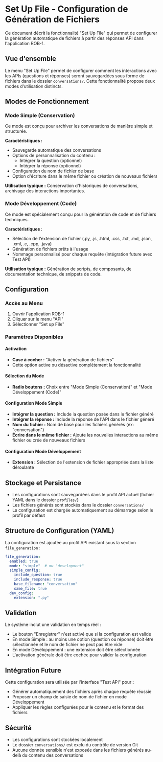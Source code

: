 # Set Up File - Configuration de Génération de Fichiers

Ce document décrit la fonctionnalité "Set Up File" qui permet de configurer la génération automatique de fichiers à partir des réponses API dans l'application ROB-1.

## Vue d'ensemble

Le menu "Set Up File" permet de configurer comment les interactions avec les APIs (questions et réponses) seront sauvegardées sous forme de fichiers dans le dossier `conversations/`. Cette fonctionnalité propose deux modes d'utilisation distincts.

## Modes de Fonctionnement

### Mode Simple (Conservation)
Ce mode est conçu pour archiver les conversations de manière simple et structurée.

**Caractéristiques :**
- Sauvegarde automatique des conversations
- Options de personnalisation du contenu :
  - Intégrer la question (optionnel)
  - Intégrer la réponse (optionnel)
- Configuration du nom de fichier de base
- Option d'écriture dans le même fichier ou création de nouveaux fichiers

**Utilisation typique :** Conservation d'historiques de conversations, archivage des interactions importantes.

### Mode Développement (Code)
Ce mode est spécialement conçu pour la génération de code et de fichiers techniques.

**Caractéristiques :**
- Sélection de l'extension de fichier (.py, .js, .html, .css, .txt, .md, .json, .xml, .c, .cpp, .java)
- Génération de fichiers prêts à l'usage
- Nommage personnalisé pour chaque requête (intégration future avec Test API)

**Utilisation typique :** Génération de scripts, de composants, de documentation technique, de snippets de code.

## Configuration

### Accès au Menu
1. Ouvrir l'application ROB-1
2. Cliquer sur le menu "API"
3. Sélectionner "Set up File"

### Paramètres Disponibles

#### Activation
- **Case à cocher :** "Activer la génération de fichiers"
- Cette option active ou désactive complètement la fonctionnalité

#### Sélection du Mode
- **Radio boutons :** Choix entre "Mode Simple (Conservation)" et "Mode Développement (Code)"

#### Configuration Mode Simple
- **Intégrer la question :** Include la question posée dans le fichier généré
- **Intégrer la réponse :** Include la réponse de l'API dans le fichier généré
- **Nom du fichier :** Nom de base pour les fichiers générés (ex: "conversation")
- **Écrire dans le même fichier :** Ajoute les nouvelles interactions au même fichier ou crée de nouveaux fichiers

#### Configuration Mode Développement
- **Extension :** Sélection de l'extension de fichier appropriée dans la liste déroulante

## Stockage et Persistance

- Les configurations sont sauvegardées dans le profil API actuel (fichier YAML dans le dossier `profiles/`)
- Les fichiers générés sont stockés dans le dossier `conversations/`
- La configuration est chargée automatiquement au démarrage selon le profil par défaut

## Structure de Configuration (YAML)

La configuration est ajoutée au profil API existant sous la section `file_generation` :

```yaml
file_generation:
  enabled: true
  mode: "simple"  # ou "development"
  simple_config:
    include_question: true
    include_response: true
    base_filename: "conversation"
    same_file: true
  dev_config:
    extension: ".py"
```

## Validation

Le système inclut une validation en temps réel :
- Le bouton "Enregistrer" n'est activé que si la configuration est valide
- En mode Simple : au moins une option (question ou réponse) doit être sélectionnée et le nom de fichier ne peut pas être vide
- En mode Développement : une extension doit être sélectionnée
- L'activation générale doit être cochée pour valider la configuration

## Intégration Future

Cette configuration sera utilisée par l'interface "Test API" pour :
- Générer automatiquement des fichiers après chaque requête réussie
- Proposer un champ de saisie de nom de fichier en mode Développement
- Appliquer les règles configurées pour le contenu et le format des fichiers

## Sécurité

- Les configurations sont stockées localement
- Le dossier `conversations/` est exclu du contrôle de version Git
- Aucune donnée sensible n'est exposée dans les fichiers générés au-delà du contenu des conversations
